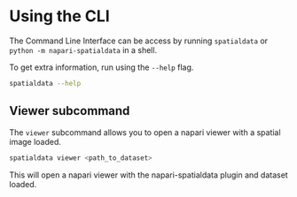 # Using the CLI

The Command Line Interface can be access by running `spatialdata` or `python -m napari-spatialdata` in a shell.

To get extra information, run using the `--help` flag.

```bash
spatialdata --help
```

## Viewer subcommand

The `viewer` subcommand allows you to open a napari viewer with a spatial image loaded.

```bash
spatialdata viewer <path_to_dataset>
```

This will open a napari viewer with the napari-spatialdata plugin and dataset loaded.

